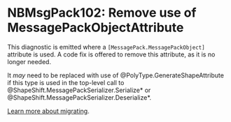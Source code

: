# NBMsgPack102: Remove use of MessagePackObjectAttribute

This diagnostic is emitted where a `[MessagePack.MessagePackObject]` attribute is used.
A code fix is offered to remove this attribute, as it is no longer needed.

It _may_ need to be replaced with use of @PolyType.GenerateShapeAttribute if this type is used in the top-level call to @ShapeShift.MessagePackSerializer.Serialize* or @ShapeShift.MessagePackSerializer.Deserialize*.

[Learn more about migrating](../docs/migrating.md).
